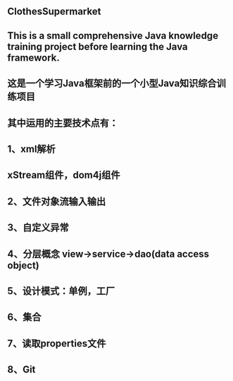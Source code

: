 ClothesSupermarket
------
This is a small comprehensive Java knowledge training project before learning the Java framework.
------
这是一个学习Java框架前的一个小型Java知识综合训练项目
------
其中运用的主要技术点有：
------
1、xml解析
------
  xStream组件，dom4j组件
 ------
2、文件对象流输入输出
------
3、自定义异常
------
4、分层概念 view->service->dao(data access object)
------
5、设计模式：单例，工厂
------
6、集合
------
7、读取properties文件
------
8、Git
------
